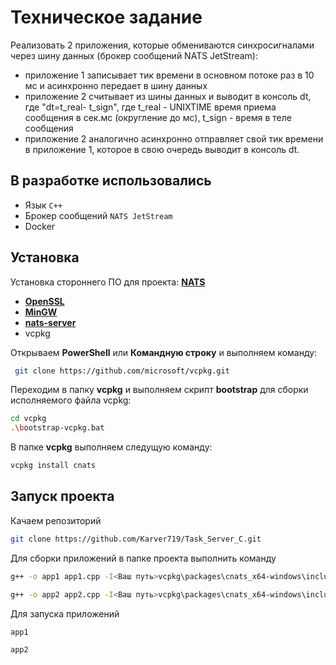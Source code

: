 # Техническое задание
Реализовать 2 приложения, которые обмениваются синхросигналами через шину данных (брокер сообщений NATS JetStream):
- приложение 1 записывает тик времени в основном потоке раз в 10 мс и асинхронно передает в шину данных
- приложение 2 считывает из шины данных и выводит в консоль dt, где "dt=t_real- t_sign", где t_real - UNIXTIME время приема сообщения в сек.мс (округление до мс), t_sign - время в теле сообщения
- приложение 2 аналогично асинхронно отправляет свой тик времени в приложение 1, которое в свою очередь выводит в консоль dt.

## В разработке использовались
- Язык `C++`
- Брокер сообщений `NATS JetStream`
- Docker

## Установка

Установка стороннего ПО для проекта: [**NATS**](https://docs.nats.io/running-a-nats-service/introduction/installation)

- [**OpenSSL**](https://wiki.openssl.org/index.php/Binaries)
- [**MinGW**](https://www.mingw-w64.org/downloads/)
- [**nats-server**](https://github.com/nats-io/nats-server/releases/?ysclid=m1iaiz9tdp658513633)
- vcpkg

Открываем **PowerShell** или **Командную строку** и выполняем команду:

```bash
 git clone https://github.com/microsoft/vcpkg.git
 ```

 Переходим в папку **vcpkg** и выполняем скрипт **bootstrap** для сборки исполняемого файла vcpkg:

```bash
cd vcpkg
.\bootstrap-vcpkg.bat
 ```

В папке **vcpkg** выполняем следущую команду:
```bash
vcpkg install cnats
 ```

## Запуск проекта

Качаем репозиторий

```bash
git clone https://github.com/Karver719/Task_Server_C.git
 ```

Для сборки приложений в папке проекта выполнить команду

```bash
g++ -o app1 app1.cpp -I<Ваш путь>vcpkg\packages\cnats_x64-windows\include -L<Ваш путь>vcpkg\packages\cnats_x64-windows\lib -lnats
 ```
```bash
g++ -o app2 app2.cpp -I<Ваш путь>vcpkg\packages\cnats_x64-windows\include -L<Ваш путь>vcpkg\packages\cnats_x64-windows\lib -lnats
 ```
 Для запуска приложений
 ```bash
app1
 ```
  ```bash
app2
 ```